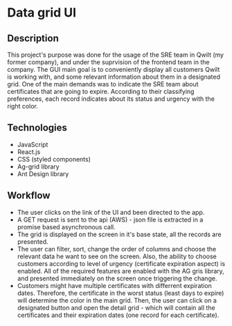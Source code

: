 # Data grid UI
 
 ## Description
 This project's purpose was done for the usage of the SRE team in Qwilt (my former company),
 and under the suprvision of the frontend team in the company.
 The GUI main goal is to conveniently display all customers Qwilt is working with,
 and some relevant information about them in a designated grid.
 One of the main demands was to indicate the SRE team about certificates that are going to expire.
 According to their classifying preferences,
 each record indicates about its status and urgency with the right color.
    
  ## Technologies
  * JavaScript
  * React.js
  * CSS (styled components)
  * Ag-grid library
  * Ant Design library
  
  ## Workflow
  - The user clicks on the link of the UI and been directed to the app.
  - A GET request is sent to the api (AWS) - json file is extracted in a promise based asynchronous call.
  - The grid is displayed on the screen in  it's base state, all the records are presented.
  - The user can filter, sort, change the order of columns and choose the relevant data he want to see on the
    screen. Also, the ability to choose customers
    according to level of urgency (certificate expiration
    aspect) is enabled. All of the required features are
    enabled with the AG gris library, and presented
    immediately on the screen once triggering the change.
  - Customers might have multiple certificates with differrent expiration dates. Therefore, the certificate in the worst status (least days to expire) will determine the color in the main grid. Then, the user can click on a designated button and open the detail grid - which will contain all the certificates and their expiration dates (one record for each certificate).
    
    
  

